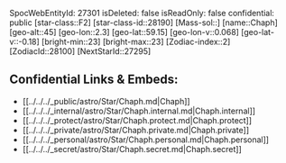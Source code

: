 ﻿---
location: [59.15,-2.3,45]
type: Star
tags:
- astro/Star

---
SpocWebEntityId: 27301
isDeleted: false
isReadOnly: false
confidential: public
[star-class::F2]
[star-class-id::28190]
[Mass-sol::]
[name::Chaph]
[geo-alt::45]
[geo-lon::2.3]
[geo-lat::59.15]
[geo-lon-v::0.068]
[geo-lat-v::-0.18]
[bright-min::23]
[bright-max::23]
[Zodiac-index::2]
[ZodiacId::28100]
[NextStarId::27295]



## Confidential Links & Embeds: 
- [[../../../_public/astro/Star/Chaph.md|Chaph]] 
- [[../../../_internal/astro/Star/Chaph.internal.md|Chaph.internal]] 
- [[../../../_protect/astro/Star/Chaph.protect.md|Chaph.protect]] 
- [[../../../_private/astro/Star/Chaph.private.md|Chaph.private]] 
- [[../../../_personal/astro/Star/Chaph.personal.md|Chaph.personal]] 
- [[../../../_secret/astro/Star/Chaph.secret.md|Chaph.secret]]

